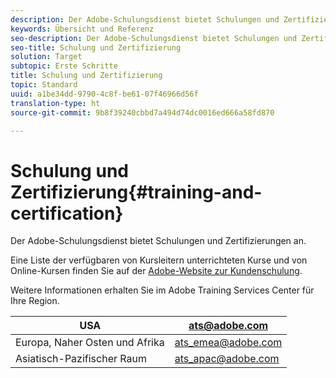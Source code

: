 ```yaml
---
description: Der Adobe-Schulungsdienst bietet Schulungen und Zertifizierungen an.
keywords: Übersicht und Referenz
seo-description: Der Adobe-Schulungsdienst bietet Schulungen und Zertifizierungen an.
seo-title: Schulung und Zertifizierung
solution: Target
subtopic: Erste Schritte
title: Schulung und Zertifizierung
topic: Standard
uuid: a1be34dd-9790-4c8f-be61-07f46966d56f
translation-type: ht
source-git-commit: 9b8f39240cbbd7a494d74dc0016ed666a58fd870

---
```



# Schulung und Zertifizierung{#training-and-certification}

Der Adobe-Schulungsdienst bietet Schulungen und Zertifizierungen an.

Eine Liste der verfügbaren von Kursleitern unterrichteten Kurse und von Online-Kursen finden Sie auf der [Adobe-Website zur Kundenschulung](https://training.adobe.com/training/courses.html#solution=adobeTarget).

Weitere Informationen erhalten Sie im Adobe Training Services Center für Ihre Region.

| USA | [ats@adobe.com](mailto:ats@adobe.com) |
|---|---|
| Europa, Naher Osten und Afrika | [ats_emea@adobe.com](mailto:ats_emea@adobe.com) |
| Asiatisch-Pazifischer Raum | [ats_apac@adobe.com](mailto:ats_apac@adobe.com) |

